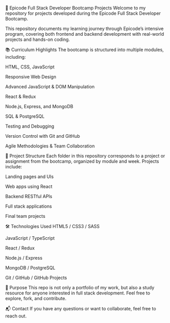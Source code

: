 🚀 Epicode Full Stack Developer Bootcamp Projects
Welcome to my repository for projects developed during the Epicode Full Stack Developer Bootcamp.

This repository documents my learning journey through Epicode’s intensive program, covering both frontend and backend development with real-world projects and hands-on coding.

📚 Curriculum Highlights
The bootcamp is structured into multiple modules, including:

HTML, CSS, JavaScript

Responsive Web Design

Advanced JavaScript & DOM Manipulation

React & Redux

Node.js, Express, and MongoDB

SQL & PostgreSQL

Testing and Debugging

Version Control with Git and GitHub

Agile Methodologies & Team Collaboration

📁 Project Structure
Each folder in this repository corresponds to a project or assignment from the bootcamp, organized by module and week. Projects include:

Landing pages and UIs

Web apps using React

Backend RESTful APIs

Full stack applications

Final team projects

🛠️ Technologies Used
HTML5 / CSS3 / SASS

JavaScript / TypeScript

React / Redux

Node.js / Express

MongoDB / PostgreSQL

Git / GitHub / GitHub Projects

🧠 Purpose
This repo is not only a portfolio of my work, but also a study resource for anyone interested in full stack development. Feel free to explore, fork, and contribute.

📬 Contact
If you have any questions or want to collaborate, feel free to reach out.
